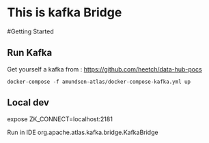 # This is kafka Bridge

#Getting Started

## Run Kafka

Get yourself a kafka from : https://github.com/heetch/data-hub-pocs

```
docker-compose -f amundsen-atlas/docker-compose-kafka.yml up
```

## Local dev

expose ZK_CONNECT=localhost:2181

Run in IDE org.apache.atlas.kafka.bridge.KafkaBridge

